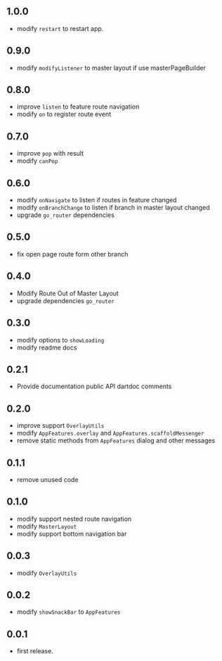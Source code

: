 ## 1.0.0
* modify `restart` to restart app.

## 0.9.0
* modify `modifyListener` to master layout if use masterPageBuilder

## 0.8.0
* improve `listen` to feature route navigation
* modify `on` to register route event

## 0.7.0
* improve `pop` with result
* modify `canPop`

## 0.6.0
* modify `onNavigate` to listen if routes in feature changed
* modify `onBranchChange` to listen if branch in master layout changed
* upgrade `go_router` dependencies

## 0.5.0
* fix open page route form other branch

## 0.4.0
* Modify Route Out of Master Layout
* upgrade dependencies `go_router`

## 0.3.0
* modify options to `showLoading`
* modify readme docs

## 0.2.1
* Provide documentation public API dartdoc comments

## 0.2.0
* improve support `OverlayUtils`
* modify `AppFeatures.overlay` and `AppFeatures.scaffoldMessenger`
* remove static methods from `AppFeatures` dialog and other messages

## 0.1.1
* remove unused code

## 0.1.0
* modify support nested route navigation
* modify `MasterLayout`
* modify support bottom navigation bar

## 0.0.3
* modify `OverlayUtils`

## 0.0.2
* modify `showSnackBar` to `AppFeatures`

## 0.0.1
* first release.